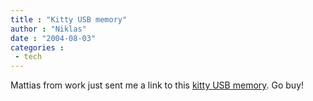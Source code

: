 ```yaml
---
title : "Kitty USB memory"
author : "Niklas"
date : "2004-08-03"
categories : 
 - tech
---
```


Mattias from work just sent me a link to this [kitty USB memory](http://www.engadget.com/entry/2476262172750351). Go buy!
